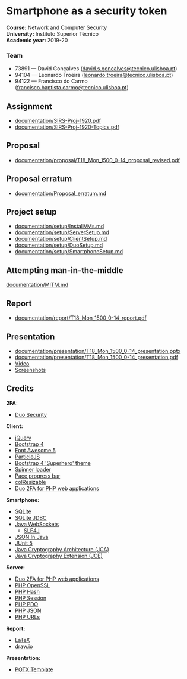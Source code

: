 # Smartphone as a security token


**Course:** Network and Computer Security  
**University:** Instituto Superior Técnico  
**Academic year:** 2019-20

### Team

- 73891 — David Gonçalves  ([david.s.goncalves@tecnico.ulisboa.pt](mailto:david.s.goncalves@tecnico.ulisboa.pt))
- 94104 — Leonardo Troeira ([leonardo.troeira@tecnico.ulisboa.pt](mailto:leonardo.troeira@tecnico.ulisboa.pt))
- 94122 — Francisco do Carmo ([francisco.baptista.carmo@tecnico.ulisboa.pt](mailto:francisco.baptista.carmo@tecnico.ulisboa.pt))

## Assignment

- [documentation/SIRS-Proj-1920.pdf](documentation/SIRS-Proj-1920.pdf)
- [documentation/SIRS-Proj-1920-Topics.pdf](documentation/SIRS-Proj-1920-Topics.pdf)

## Proposal

- [documentation/proposal/T18_Mon_1500_0-14_proposal_revised.pdf](documentation/proposal/T18_Mon_1500_0-14_proposal_revised.pdf)

## Proposal erratum

- [documentation/Proposal_erratum.md](documentation/Proposal_erratum.md)

## Project setup

- [documentation/setup/InstallVMs.md](documentation/setup/InstallVMs.md)
- [documentation/setup/ServerSetup.md](documentation/setup/ServerSetup.md)
- [documentation/setup/ClientSetup.md](documentation/setup/ClientSetup.md)
- [documentation/setup/DuoSetup.md](documentation/setup/DuoSetup.md)
- [documentation/setup/SmartphoneSetup.md](documentation/setup/SmartphoneSetup.md)

## Attempting man-in-the-middle

[documentation/MITM.md](documentation/MITM.md)

## Report

- [documentation/report/T18_Mon_1500_0-14_report.pdf](documentation/report/T18_Mon_1500_0-14_report.pdf)

## Presentation

- [documentation/presentation/T18_Mon_1500_0-14_presentation.pptx](documentation/presentation/T18_Mon_1500_0-14_presentation.pptx)
- [documentation/presentation/T18_Mon_1500_0-14_presentation.pdf](documentation/presentation/T18_Mon_1500_0-14_presentation.pdf)
- [Video](documentation/video/T18_Mon_1500_0-14_video.mp4)
- [Screenshots](documentation/screenshots)

## Credits

**2FA:**

- [Duo Security](https://duo.com/)

**Client:**

- [jQuery](https://jquery.com/)
- [Bootstrap 4](https://getbootstrap.com/)
- [Font Awesome 5](https://fontawesome.com/)
- [ParticleJS](https://vincentgarreau.com/particles.js/)
- [Bootstrap 4 'Superhero' theme](https://bootswatch.com/)
- [Spinner loader](https://projects.lukehaas.me/css-loaders/)
- [Pace progress bar](https://github.hubspot.com/pace/docs/welcome/)
- [colResizable](https://github.com/alvaro-prieto/colResizable)
- [Duo 2FA for  PHP web applications ](https://github.com/duosecurity/duo_php)

**Smartphone:**

- [SQLite](https://www.sqlite.org/)
- [SQLite JDBC](https://github.com/xerial/sqlite-jdbc)
- [Java WebSockets](https://github.com/TooTallNate/Java-WebSocket)
  - [SLF4J](https://www.slf4j.org/)
- [JSON In Java](https://mvnrepository.com/artifact/org.json/json)
- [JUnit 5](https://junit.org/junit5/)
- [Java Cryptography Architecture (JCA)](https://en.wikipedia.org/wiki/Java_Cryptography_Architecture)
- [Java Cryptography Extension (JCE)](https://www.oracle.com/technetwork/java/javase/downloads/jce8-download-2133166.html)

**Server:**

- [Duo 2FA for  PHP web applications ](https://github.com/duosecurity/duo_php)
- [PHP OpenSSL](https://www.php.net/manual/en/book.openssl.php)
- [PHP Hash](https://www.php.net/manual/en/book.hash.php)
- [PHP Session](https://www.php.net/manual/en/book.session.php)
- [PHP PDO](https://www.php.net/manual/en/book.pdo.php)
- [PHP JSON](https://www.php.net/manual/en/book.json.php)
- [PHP URLs](https://www.php.net/manual/en/book.url.php)

**Report:**

- [LaTeX](https://www.latex-project.org/)
- [draw.io](https://www.draw.io/)

**Presentation:**

- [POTX Template](https://www.templateswise.com/cyber-security-powerpoint-template/)